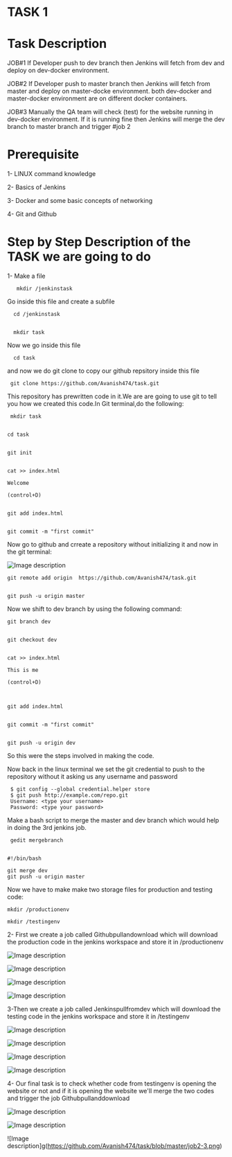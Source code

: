 # TASK 1

# Task Description

JOB#1
If Developer push to dev branch then Jenkins will fetch from dev and deploy on dev-docker environment.

JOB#2
If Developer push to master branch then Jenkins will fetch from master and deploy on master-docke environment.
both dev-docker and master-docker environment are on different docker containers.

JOB#3
Manually the QA team will check (test) for the website running in dev-docker environment. If it is running fine then Jenkins will merge the dev branch to master branch and trigger #job 2

# Prerequisite

1- LINUX command knowledge


2- Basics of Jenkins


3- Docker and some basic concepts of networking


4- Git and Github

# Step by Step Description of the TASK we are going to do

1- Make a file 



       mkdir /jenkinstask



Go inside this file and create a subfile


      cd /jenkinstask


      mkdir task



Now we go inside this file


      cd task


and now we do git clone to copy our github repsitory inside this file


     git clone https://github.com/Avanish474/task.git
  
  
This repository has prewritten code in it.We are are going to use git to tell you how we created this code.In Git terminal,do the following:


     mkdir task
  
  
    cd task
  
  
    git init
 
  
    cat >> index.html
  
    Welcome
  
    (control+D)
  
  
    git add index.html
  
  
    git commit -m "first commit"
  
  
Now go to github and crreate a repository without initializing it and now in the git terminal:


   ![Image description](https://github.com/Avanish474/task/blob/master/git%203.png)
 
  
  
    git remote add origin  https://github.com/Avanish474/task.git
  
  
    git push -u origin master
  
  
Now we shift to dev branch by using the following command:
  
  
    git branch dev
  
  
    git checkout dev
  
  
    cat >> index.html
  
    This is me
   
    (control+D)
  
  
  
    git add index.html
  
  
    git commit -m "first commit"
  
  
    git push -u origin dev
  
  
So this were the steps involved in making the code.


Now back in the linux terminal we set the git credential to push to the repository without it asking us any username and password

     $ git config --global credential.helper store
     $ git push http://example.com/repo.git
     Username: <type your username>
     Password: <type your password>
   
   
Make a bash script to merge the master and dev branch which would help in doing the 3rd jenkins job.


     gedit mergebranch


    #!/bin/bash

    git merge dev
    git push -u origin master


Now we have to make make two storage files for production and testing code:

    mkdir /productionenv 

    mkdir /testingenv
  
  
 2-  First we create a job called Githubpullandownload  which will download the production code in the jenkins workspace and store it in /productionenv
 
   ![Image description](https://github.com/Avanish474/task/blob/master/job0-1.png)
  
  
   ![Image description](https://github.com/Avanish474/task/blob/master/job0-2a.png)
   
   
   ![Image description](https://github.com/Avanish474/task/blob/master/job0-2.png)
    
    
   ![Image description](https://github.com/Avanish474/task/blob/master/job0-3.png)
 
 
 
 3-Then we create a job called Jenkinspullfromdev which will download the testing code in the jenkins workspace and store it in /testingenv
   
   
   ![Image description](https://github.com/Avanish474/task/blob/master/job1-1.png)
  
  
   ![Image description](https://github.com/Avanish474/task/blob/master/job1-2a.png)
   
   
   ![Image description](https://github.com/Avanish474/task/blob/master/job1-2.png)
    
    
   ![Image description](https://github.com/Avanish474/task/blob/master/job1-3.png)
 
 
 4- Our final task is to check whether code from testingenv is opening the website or not and if it is opening the website we'll merge the two codes and trigger the job Githubpullanddownload
  
   ![Image description](https://github.com/Avanish474/task/blob/master/job2-1.png)
  
  
   ![Image description](https://github.com/Avanish474/task/blob/master/job2-2.png)
   
   
   ![Image description]g(https://github.com/Avanish474/task/blob/master/job2-3.png)
    
    
   
 




  
  
  
  
  
